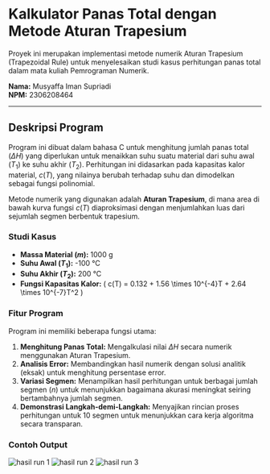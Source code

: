 # Kalkulator Panas Total dengan Metode Aturan Trapesium

Proyek ini merupakan implementasi metode numerik Aturan Trapesium (Trapezoidal Rule) untuk menyelesaikan studi kasus perhitungan panas total dalam mata kuliah Pemrograman Numerik.

**Nama:** Musyaffa Iman Supriadi  
**NPM:** 2306208464

---

## Deskripsi Program

Program ini dibuat dalam bahasa C untuk menghitung jumlah panas total ($\Delta H$) yang diperlukan untuk menaikkan suhu suatu material dari suhu awal ($T_1$) ke suhu akhir ($T_2$).  Perhitungan ini didasarkan pada kapasitas kalor material, $c(T)$, yang nilainya berubah terhadap suhu dan dimodelkan sebagai fungsi polinomial.

Metode numerik yang digunakan adalah **Aturan Trapesium**, di mana area di bawah kurva fungsi $c(T)$ diaproksimasi dengan menjumlahkan luas dari sejumlah segmen berbentuk trapesium.

### Studi Kasus

- **Massa Material ($m$):** 1000 g
- **Suhu Awal ($T_1$):** -100 °C
- **Suhu Akhir ($T_2$):** 200 °C
- **Fungsi Kapasitas Kalor:**
  \( c(T) = 0.132 + 1.56 \times 10^{-4}T + 2.64 \times 10^{-7}T^2 \)

### Fitur Program

Program ini memiliki beberapa fungsi utama:
1.  **Menghitung Panas Total:** Mengalkulasi nilai $\Delta H$ secara numerik menggunakan Aturan Trapesium.
2.  **Analisis Error:** Membandingkan hasil numerik dengan solusi analitik (eksak) untuk menghitung persentase error.
3.  **Variasi Segmen:** Menampilkan hasil perhitungan untuk berbagai jumlah segmen ($n$) untuk menunjukkan bagaimana akurasi meningkat seiring bertambahnya jumlah segmen.
4.  **Demonstrasi Langkah-demi-Langkah:** Menyajikan rincian proses perhitungan untuk 10 segmen untuk menunjukkan cara kerja algoritma secara transparan.

### Contoh Output
![hasil run 1](https://github.com/user-attachments/assets/dee5390b-93e4-4adf-a40e-68e7297ef061)
![hasil run 2](https://github.com/user-attachments/assets/54030080-0ae0-488a-af8e-a33db95a3c5d)
![hasil run 3](https://github.com/user-attachments/assets/925e3a99-788f-426f-923c-c5fe83ea843d)
